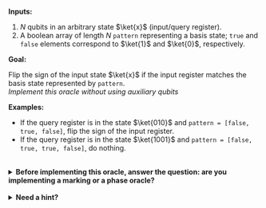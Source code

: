**Inputs:**

  1. $N$ qubits in an arbitrary state $\ket{x}$ (input/query register).
  2. A boolean array of length $N$ `pattern` representing a basis state; `true` and `false` elements correspond to $\ket{1}$ and $\ket{0}$, respectively.

**Goal:**
 
Flip the sign of the input state $\ket{x}$ if the input register matches the basis state
represented by `pattern`.  
*Implement this oracle without using auxiliary qubits*

**Examples:**

 * If the query register is in the state $\ket{010}$ and `pattern = [false, true, false]`, flip the sign of the input register.
 * If the query register is in the state $\ket{1001}$ and `pattern = [false, true, true, false]`, do nothing.
  
<br/>
<details>
  <summary><b>Before implementing this oracle, answer the question: are you implementing a marking or a phase oracle?</b></summary>
    This is a phase oracle, because we are changing the phase of the input state $\ket{x}$ based on the value of the function $f(x)$.
</details>

<br/>
<details>
  <summary><b>Need a hint?</b></summary>
  Can you transform the state of the input register based on the <code>pattern</code> value so as to have to flip the phase only for the $\ket{1...1}$ state?
</details>
